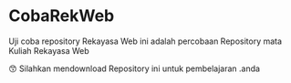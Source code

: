 # CobaRekWeb
Uji coba repository Rekayasa Web
ini adalah percobaan Repository mata Kuliah Rekayasa Web

😙
Silahkan mendownload Repository ini untuk pembelajaran .anda
